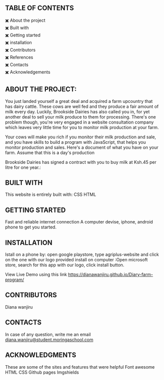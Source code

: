 
## TABLE OF CONTENTS


:heavy_multiplication_x: About the project<br>
:heavy_multiplication_x: Built with<br>
:heavy_multiplication_x: Getting started<br>
:heavy_multiplication_x: installation<br>
:heavy_multiplication_x: Contributors<br>
:heavy_multiplication_x: References<br>
:heavy_multiplication_x: Contacts<br>
:heavy_multiplication_x: Acknowledgements<br>





## ABOUT THE PROJECT:
You just landed yourself a great deal and acquired a farm upcountry that has dairy cattle. These cows are well fed and they produce a fair amount of milk every day. Luckily, Brookside Dairies has also called you in, for yet another deal to sell your milk produce to them for processing. There's one problem though, you're very engaged in a website consultation company which leaves very little time for you to monitor milk production at your farm.

Your cows will make you rich if you monitor their milk production and sale, and you have skills to build a program with JavaScript, that helps you monitor production and sales. Here's a document of what you have on your farm. Assume that this is a day's production

Brookside Dairies has signed a contract with you to buy milk at Ksh.45 per litre for one year.:



## BUILT WITH
This website is entirely built with:
CSS
HTML


## GETTING STARTED
Fast and reliable internet connection
A computer devise, iphone, android phone to get you started.



## INSTALLATION
Istall on a phone by: open google playstore, type agriplus-website and click on the one with our logo provided
install on computer :Open microsoft store, search for this app with our logo, click install button.

View Live Demo using this link https://dianawanjiru.github.io/Diary-farm-program/

## CONTRIBUTORS
Diana wanjiru

## CONTACTS
In case of any question, write me an email
diana.wanjiru@student.moringaschool.com

## ACKNOWLEDGMENTS
These are some of the sites and features that were helpful
Font awesome
HTML
CSS
Github pages
Imgshields
